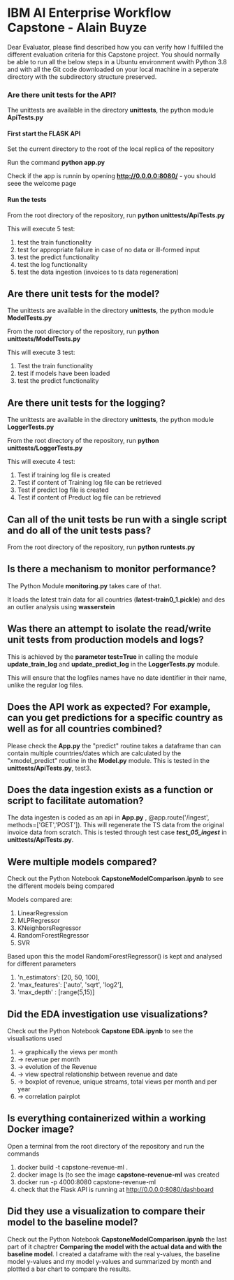 # IBM AI Enterprise Workflow Capstone - Alain Buyze
Dear Evaluator, 
please find described how you can verify how I fulfilled the different evaluation criteria for this Capstone project. You should normally be able to run all the below steps in a Ubuntu environment wwith Python 3.8 and with all the Git code downloaded on your local machine in a seperate directory with the subdirectory structure preserved.

### Are there unit tests for the API?
The unittests are available in the directory **unittests**, the python module **ApiTests.py**

#### First start the FLASK API
Set the current directory to the root of the local replica of the repository

Run the command **python app.py**

Check if the app is runnin by opening **http://0.0.0.0:8080/** - you should seee the welcome page

#### Run the tests
From the root directory of the repository, run **python unittests/ApiTests.py**

This will execute 5 test:
1. test the train functionality
2. test for appropriate failure in case of no data or ill-formed input
3. test the predict functionality
4. test the log functionality
5. test the data ingestion (invoices to ts data regeneration)

## Are there unit tests for the model?
The unittests are available in the directory **unittests**, the python module **ModelTests.py**

From the root directory of the repository, run **python unittests/ModelTests.py**

This will execute 3 test:
1. Test the train functionality
2. test if models have been loaded
3. test the predict functionality

## Are there unit tests for the logging?
The unittests are available in the directory **unittests**, the python module **LoggerTests.py**

From the root directory of the repository, run **python unittests/LoggerTests.py**

This will execute 4 test:
1. Test if training log file is created
2. Test if content of Training log file can be retrieved 
3. Test if predict log file is created
4. Test if content of Preduct log file can be retrieved

## Can all of the unit tests be run with a single script and do all of the unit tests pass?
From the root directory of the repository, run **python runtests.py** 
 
## Is there a mechanism to monitor performance?
The Python Module **monitoring.py** takes care of that. 

It loads the latest train data for all countries (**latest-train0_1.pickle**) and des an outlier analysis using **wasserstein** 

## Was there an attempt to isolate the read/write unit tests from production models and logs?
This is achieved by the **parameter test=True** in calling the module **update_train_log** and **update_predict_log** in the **LoggerTests.py** module. 

This will ensure that the logfiles names have no date identifier in their name, unlike the regular log files. 


## Does the API work as expected? For example, can you get predictions for a specific country as well as for all countries combined?
Please check the **App.py** the "predict" routine takes a dataframe than can contain multiple countries/dates which are calculated by the "xmodel_predict" routine in the **Model.py** module. This is tested in the **unittests/ApiTests.py**, test3. 

## Does the data ingestion exists as a function or script to facilitate automation?
The data ingesten is coded as an api in **App.py** , @app.route('/ingest', methods=['GET','POST']). This will regenerate the TS data from the original invoice data from scratch. This is tested through test case ***test_05_ingest*** in **unittests/ApiTests.py**. 


## Were multiple models compared?
Check out the Python Notebook **CapstoneModelComparison.ipynb** to see the different models being compared

Models compared are: 
1. LinearRegression
2. MLPRegressor
3. KNeighborsRegressor
4. RandomForestRegressor
5. SVR

Based upon this the model RandomForestRegressor() is kept and analysed for different parameters
1. 'n_estimators': [20, 50, 100],
2. 'max_features': ['auto', 'sqrt', 'log2'],
3. 'max_depth' : [range(5,15)]


## Did the EDA investigation use visualizations?
Check out the Python Notebook **Capstone EDA.ipynb** to see the visualisations used
1. -> graphically the views per month
2. -> revenue per month
3. -> evolution of the Revenue
4. -> view spectral relationship between revenue and date 
5. -> boxplot of revenue, unique streams, total views per month and per year
6. -> correlation pairplot

## Is everything containerized within a working Docker image?
Open a terminal from the root directory of the repository and run the commands
1. docker build -t capstone-revenue-ml .
2. docker image ls (to see the image **capstone-revenue-ml** was created
3. docker run -p 4000:8080 capstone-revenue-ml
4. check that the Flask API is running at http://0.0.0.0:8080/dashboard


## Did they use a visualization to compare their model to the baseline model?
Check out the Python Notebook **CapstoneModelComparison.ipynb** the last part of it chaptrer **Comparing the model with the actual data and with the baseline model**.
I created a dataframe with the real y-values, the baseline model y-values and my model y-values and summarized by month and plottted a bar chart to compare the results.
